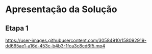 # Apresentação da Solução

## Etapa 1

https://user-images.githubusercontent.com/30584910/158092919-dd665ae1-a16d-453c-b4b3-1fca3c8cd6f5.mp4
